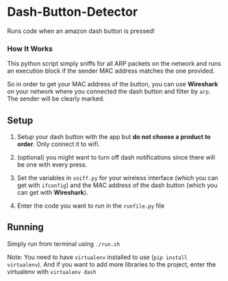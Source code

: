 # Dash-Button-Detector
Runs code when an amazon dash button is pressed!

### How It Works
This python script simply sniffs for all ARP packets on the network and
runs an execution block if the sender MAC address matches the one provided.

So in order to get your MAC address of the button, you can use **Wireshark**
on your network where you connected the dash button and filter by `arp`. The
sender will be clearly marked.

## Setup

1. Setup your dash button with the app but **do not choose a product to
order**. Only connect it to wifi.

2. (optional) you might want to turn off dash notifications since there will
be one with every press.

3. Set the variables in `sniff.py` for your wireless interface (which you
can get with `ifconfig`) and the MAC address of the dash button (which you
can get with **Wireshark**).

4. Enter the code you want to run in the `runfile.py` file

## Running

Simply run from terminal using `./run.sh`

Note: You need to have `virtualenv` installed to use (`pip install virtualenv`).
And if you want to add more libraries to the project, enter the virtualenv
with `virtualenv dash`
